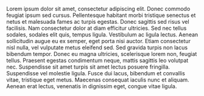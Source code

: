 Lorem ipsum dolor sit amet, consectetur adipiscing elit. Donec commodo feugiat ipsum sed cursus. Pellentesque habitant morbi tristique senectus et netus et malesuada fames ac turpis egestas. Donec sagittis sed risus vel facilisis. Nam consectetur dolor at diam efficitur ultricies. Sed nec tellus sodales, sodales elit quis, tempus ligula. Vestibulum ac ligula lectus. Aenean sollicitudin augue eu ex semper, eget porta nisi auctor. Etiam consectetur nisl nulla, vel vulputate metus eleifend sed. Sed gravida turpis non lacus bibendum tempor. Donec eu magna ultricies, scelerisque lorem non, feugiat tellus. Praesent egestas condimentum neque, mattis sagittis leo volutpat nec. Suspendisse sit amet turpis sit amet lectus posuere fringilla. Suspendisse vel molestie ligula. Fusce dui lacus, bibendum et convallis vitae, tristique eget metus. Maecenas consequat iaculis nunc et aliquam. Aenean erat lectus, venenatis in dignissim eget, congue vitae ligula.

